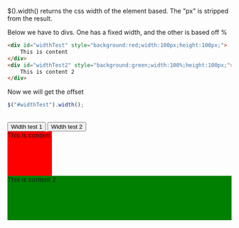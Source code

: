 $().width() returns the css width of the element based. The "px" is stripped from the result.

Below we have to divs.  One has a fixed width, and the other is based off %

```html
<div id="widthTest" style="background:red;width:100px;height:100px;">
    This is content
</div>
<div id="widthTest2" style="background:green;width:100%;height:100px;">
    This is content 2
</div>
```


Now we will get the offset
```js
$("#widthTest").width();
```

</br>
<input type="button" value="Width test 1" onclick='alert($("#widthTest").width())'>
<input type="button" value="Width test 2" onclick='alert($("#widthTest2").width())'>
<div id="widthTest" style=";background:red;width:100px;height:100px;">
    This is content
</div>

<div id="widthTest2" style=";background:green;width:100%;height:100px;">
    This is content 2
</div>
